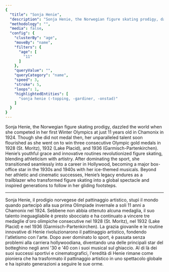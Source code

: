 ```yaml
---
{
  "title": "Sonja Henie",
  "description": "Sonja Henie, the Norwegian figure skating prodigy, dazzled the world when she competed in her first Winter Olympics at just 11 years old in Chamonix in 1924.",
  "methodology": "",
  "media": false,
  "config": {
    "clusterBy": "age",
    "moveBy": "name",
    "filters": {
      "age": [
        "11"
      ]
    },
    "queryValue": "",
    "queryCategory": "name",
    "speed": 3,
    "stroke": 5,
    "loops": 1,
    "highlightedEntities": [
      "sonja henie (-topping, -gardiner, -onstad)"
    ]
  }
}
---
```

Sonja Henie, the Norwegian figure skating prodigy, dazzled the world when she competed in her first Winter Olympics at just 11 years old in Chamonix in 1924. Though she did not medal then, her unparalleled talent soon flourished as she went on to win three consecutive Olympic gold medals in 1928 (St. Moritz), 1932 (Lake Placid), and 1936 (Garmisch-Partenkirchen). Henie’s youthful grace and innovative routines revolutionized figure skating, blending athleticism with artistry. After dominating the sport, she transitioned seamlessly into a career in Hollywood, becoming a major box-office star in the 1930s and 1940s with her ice-themed musicals. Beyond her athletic and cinematic successes, Henie’s legacy endures as a trailblazer who transformed figure skating into a global spectacle and inspired generations to follow in her gliding footsteps.

---

Sonja Henie, il prodigio norvegese del pattinaggio artistico, stupì il mondo quando partecipò alla sua prima Olimpiade invernale a soli 11 anni a Chamonix nel 1924. Sebbene non abbia ottenuto alcuna medaglia, il suo talento ineguagliabile è presto sbocciato e ha continuato a vincere tre medaglie d'oro olimpiche consecutive nel 1928 (St. Moritz), nel 1932 (Lake Placid) e nel 1936 (Garmisch-Partenkirchen). La grazia giovanile e le routine innovative di Henie rivoluzionarono il pattinaggio artistico, fondendo l'atletismo con l'arte. Dopo aver dominato lo sport, è passata senza problemi alla carriera hollywoodiana, diventando una delle principali star del botteghino negli anni '30 e '40 con i suoi musical sul ghiaccio. Al di là dei suoi successi sportivi e cinematografici, l'eredità di Henie rimane come pioniera che ha trasformato il pattinaggio artistico in uno spettacolo globale e ha ispirato generazioni a seguire le sue orme.
